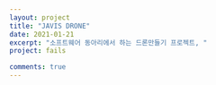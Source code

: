 ```yaml
---
layout: project
title: "JAVIS DRONE"
date: 2021-01-21
excerpt: "소프트웨어 동아리에서 하는 드론만들기 프로젝트, "
project: fails

comments: true
---
```

